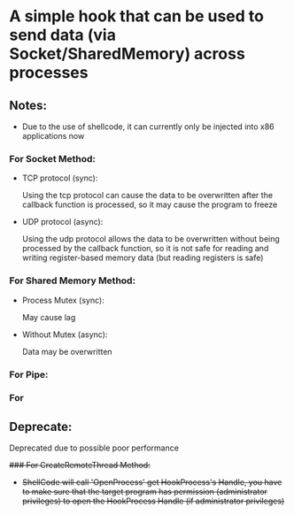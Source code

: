 # A simple hook that can be used to send data (via Socket/SharedMemory) across processes
## Notes:
- Due to the use of shellcode, it can currently only be injected into x86 applications now

### For Socket Method:
- TCP protocol (sync):

    Using the tcp protocol can cause the data to be overwritten after the callback function is processed, so it may cause the program to freeze

- UDP protocol (async):

    Using the udp protocol allows the data to be overwritten without being processed by the callback function, so it is not safe for reading and writing register-based memory data (but reading registers is safe)

### For Shared Memory Method:
- Process Mutex (sync):

    May cause lag

- Without Mutex (async):

    Data may be overwritten

### For Pipe:


### For 

## Deprecate:

Deprecated due to possible poor performance

~~### For CreateRemoteThread Method:~~
- ~~ShellCode will call 'OpenProcess' get HookProcess's Handle, you have to make sure that the target program has permission (administrator privileges) to open the HookProcess Handle (if administrator privileges)~~
